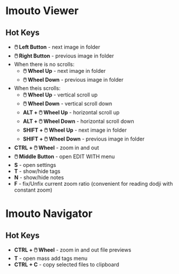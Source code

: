 # Imouto Viewer
## Hot Keys
  * **🖱️ Left Button** - next image in folder
  * **🖱️ Right Button** - previous image in folder
  * When there is no scrolls:
    * **🖱️ Wheel Up** - next image in folder
    * **🖱️ Wheel Down** - previous image in folder
  * When theis scrolls:
    * **🖱️ Wheel Up** - vertical scroll up
    * **🖱️ Wheel Down** - vertical scroll down
    * **ALT + 🖱️ Wheel Up** - horizontal scroll up
    * **ALT + 🖱️ Wheel Down** - horizontal scroll down
    * **SHIFT + 🖱️ Wheel Up** - next image in folder
    * **SHIFT + 🖱️ Wheel Down** - previous image in folder
  * **CTRL + 🖱️ Wheel** - zoom in and out
  * **🖱️ Middle Button** - open EDIT WITH menu
  * **S** - open settings
  * **T** - show/hide tags
  * **N** - show/hide notes
  * **F** - fix/Unfix current zoom ratio (convenient for reading dodji with constant zoom)

# Imouto Navigator
## Hot Keys
  * **CTRL + 🖱️ Wheel** - zoom in and out file previews
  * **T** - open mass add tags menu
  * **CTRL + C** - copy selected files to clipboard
